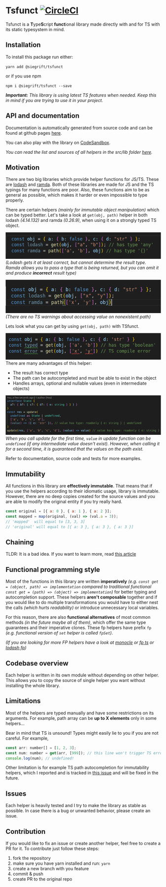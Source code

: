 # Tsfunct [![CircleCI](https://circleci.com/gh/Siegrift/tsfunct.svg?style=svg)](https://circleci.com/gh/Siegrift/tsfunct)

Tsfunct is a **T**ype**S**cript **funct**ional library made directly with and for TS with its static
typesystem in mind.

## Installation

To install this package run either:

`yarn add @siegrift/tsfunct`

or if you use npm

`npm i @siegrift/tsfunct --save`

_**Important:** This library is using latest TS features when needed. Keep this in mind if you are
trying to use it in your project._

## API and documentation

Documentation is automatically generated from source code and can be found at github pages
[here](https://siegrift.github.io/tsfunct/).

You can also play with the library on [CodeSandbox](https://codesandbox.io/s/tsfunct-zysfi).

_You can read the list and sources of all helpers in the src/lib folder
[here](https://github.com/Siegrift/tsfunct/tree/master/src/lib)._

## Motivation

There are two big libraries which provide helper functions for JS/TS. These are
[lodash](https://github.com/lodash/lodash) and [ramda](https://github.com/ramda/ramda). Both of
these libraries are made for JS and the TS typings for many functions are poor. Also, these
functions aim to be as general as possible, which makes it harder or even impossible to type
properly.

There are certain helpers _(mainly for immutable object manipulation)_ which can be typed better.
Let's take a look at `get(obj, path)` helper in both lodash _(4.14.132)_ and ramda _(0.26.9)_, when
using it on a strongly typed TS object.

![Weak typed result](assets/weak_typed_get.png)<br/> _(Lodash gets it at least correct, but cannot
determine the result type. Ramda allows you to pass a type that is being returned, but you can omit
it and produce **incorrect** result type)_

![No compile error](assets/no_compile_error.png)<br/> _(There are no TS warnings about accessing
value on nonexistent path)_

Lets look what you can get by using `get(obj, path)` with TSfunct.

![Strongly typed get helper](assets/get_strong_typed.png)<br/> There are many advantages of this
helper:

- The result has correct type
- The path can be autocompleted and must be able to exist in the object
- Handles arrays, optional and nullable values (even in intermediate objects)

![Update helper](assets/good_update.png)<br/> _When you call update for the first time, `value` in
update function can be `undefined` (if any intermediate value doesn't exist). However, when calling
it for a second time, it is guaranteed that the values on the path exist._

Refer to documentation, source code and tests for more examples.

## Immutability

All functions in this library are **effectively immutable**. That means that if you use the helpers
according to their idiomatic usage, library is immutable. However, there are no deep copies created
for the source values and you are able to modify the original entity if you try really hard.

```javascript
const original = [{ a: 0 }, { a: 1 }, { a: 2 }];
const mapped = map(original, (val) => (val.a = 3));
// 'mapped'  will equal to [3, 3, 3]
// 'original' will equal to [{ a: 3 }, { a: 3 }, { a: 3 }]
```

## Chaining

TLDR: It is a bad idea. If you want to learn more, read
[this article](https://medium.com/making-internets/why-using-chain-is-a-mistake-9bc1f80d51ba)

## Functional programming style

Most of the functions in this library are written **imperatively** _(e.g.
`const get = (object, path) => implementation` compared to traditional functional
`const get = (path) => (object) => implementation`)_ for better typing and autocompletion support.
These helpers **aren't composable** together and if you would like to do multiple transformations
you would have to either nest the calls _(which hurts readability)_ or introduce unnecessary local
variables.

For this reason, there are also **functional alternatives** of most common methods _(in the future
maybe all of them)_, which offer the same type guarantees and their imperative clones. These fp
helpers have prefix `fp` _(e.g. functional version of `set` helper is called `fpSet`)_.

_(If you are looking for more FP helpers have a look at
[monocle](https://github.com/gcanti/monocle-ts) or [fp ts](https://github.com/gcanti/fp-ts) or
[lodash fp](https://github.com/lodash/lodash/wiki/FP-Guide))_

## Codebase overview

Each helper is written in its own module without depending on other helper. This allows you to copy
the source of single helper you want without installing the whole library.

## Limitations

Most of the helpers are typed manually and have some restrictions on its arguments. For example,
path array can be **up to X elements** only in some helpers...

Bear in mind that TS is unsound! Types might easily lie to you if you are not careful. For example,

```javascript
const arr: number[] = [1, 2, 3];
const num: number = get(arr, [999]); // this line won't trigger TS error!
console.log(num); // undefined!
```

Other limitation is for example TS path autocompletion for immutability helpers, which I reported
and is tracked in [this issue](https://github.com/microsoft/TypeScript/issues/31630) and will be
fixed in the future.

## Issues

Each helper is heavily tested and I try to make the library as stable as possible. In case there is
a bug or unwanted behavior, please create an issue.

## Contribution

If you would like to fix an issue or create another helper, feel free to create a PR for it. To
contribute just follow these steps:

1. fork the repository
2. make sure you have yarn installed and run: `yarn`
3. create a new branch with you feature
4. commit & push
5. create PR to the original repo

